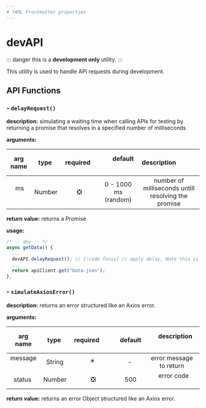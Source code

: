 ```yaml
---
# YAML Frontmatter properties
---
```


# devAPI

::: danger
this is a **development only** utility.
:::

This utility is used to handle API requests during development.

## API Functions

### - `delayRequest()`

**description:** simulating a waiting time when calling APIs for testing by returning a promise that resolves in a specified number of milliseconds

**arguments:**

| arg name  |  type   |           required             |       default         |                     description                     |
| :-------: | :-----: | :----------------------------: | :-------------------: | :-------------------------------------------------: |
|    ms     | Number  | :negative_squared_cross_mark:  | 0 - 1000 ms (random)  | number of milliseconds untill resolving the promise |

**return value:** returns a Promise

**usage:**

```js
/* -- dev -- */
async getData() {
  ...
  devAPI.delayRequest(); // [!code focus] // apply delay, Note this is synchronous
  ...
  return apiClient.get("Data.json");
},
```

### - `simulateAxiosError()`

**description:** returns an error structured like an Axios error.

**arguments:**

| arg name  |  type   |           required             | default  |       description        |
| :-------: | :-----: | :----------------------------: | :------: | :----------------------: |
| message   | String  |  :eight_pointed_black_star:    |    -     | error message to return  |
|  status   | Number  | :negative_squared_cross_mark:  |   500    |       error code         |

**return value:** returns an error Object structured like an Axios error.
